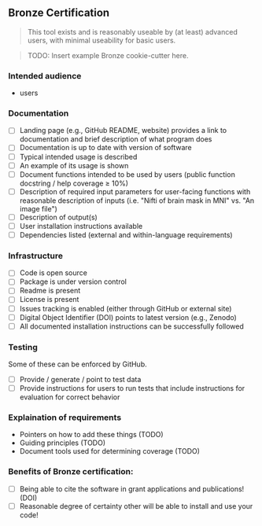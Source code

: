 ## Bronze Certification
> This tool exists and is reasonably useable by (at least) advanced users, with minimal useability for basic users.

> TODO: Insert example Bronze cookie-cutter here.

### Intended audience
* users

### Documentation

- [ ] Landing page (e.g., GitHub README, website) provides a link to documentation and brief description of what program does
- [ ] Documentation is up to date with version of software
- [ ] Typical intended usage is described
- [ ] An example of its usage is shown
- [ ] Document functions intended to be used by users (public function docstring / help coverage ≥ 10%)
- [ ] Description of required input parameters for user-facing functions with reasonable description of inputs (i.e. "Nifti of brain mask in MNI" vs. "An image file")
- [ ] Description of output(s)
- [ ] User installation instructions available
- [ ] Dependencies listed (external and within-language requirements)

### Infrastructure

- [ ] Code is open source
- [ ] Package is under version control
- [ ] Readme is present
- [ ] License is present
- [ ] Issues tracking is enabled (either through GitHub or external site)
- [ ] Digital Object Identifier (DOI) points to latest version (e.g., Zenodo)
- [ ] All documented installation instructions can be successfully followed

### Testing

Some of these can be enforced by GitHub.

- [ ] Provide / generate / point to test data
- [ ] Provide instructions for users to run tests that include instructions for evaluation for correct behavior

### Explaination of requirements
 - Pointers on how to add these things (TODO)
 - Guiding principles (TODO)
 - Document tools used for determining coverage (TODO)

### Benefits of Bronze certification:
- [ ] Being able to cite the software in grant applications and publications! (DOI)
- [ ] Reasonable degree of certainty other will be able to install and use your code!

